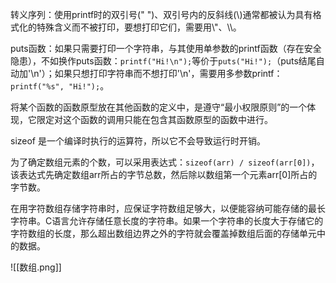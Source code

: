 转义序列：使用printf时的双引号(" ")、双引号内的反斜线(\\)通常都被认为具有格式化的特殊含义而不被打印，要想打印它们，需要用\\"、\\\\。

puts函数：如果只需要打印一个字符串，与其使用单参数的printf函数（存在安全隐患），不如换作puts函数：`printf("Hi!\n");`等价于`puts("Hi!");`（puts结尾自动加'\\n'）；如果只想打印字符串而不想打印'\\n'，需要用多参数printf：`printf("%s", "Hi!");`。

将某个函数的函数原型放在其他函数的定义中，是遵守“最小权限原则”的一个体现，它限定对这个函数的调用只能在包含其函数原型的函数中进行。

sizeof 是一个编译时执行的运算符，所以它不会导致运行时开销。

为了确定数组元素的个数，可以采用表达式：`sizeof(arr) / sizeof(arr[0])`，该表达式先确定数组arr所占的字节总数，然后除以数组第一个元素arr\[0\]所占的字节数。

在用字符数组存储字符串时，应保证字符数组足够大，以便能容纳可能存储的最长字符串。C语言允许存储任意长度的字符串。如果一个字符串的长度大于存储它的字符数组的长度，那么超出数组边界之外的字符就会覆盖掉数组后面的存储单元中的数据。

![[数组.png]]